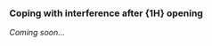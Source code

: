 ### <a name="Coping_with_interference_after_1H_opening"> Coping with interference after {1H} opening

_Coming soon..._
